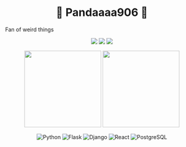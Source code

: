 <h1 align="center">🐼 Pandaaaa906 🐼</h1>
<p>Fan of weird things</p>
<div align="center">

[![](https://img.shields.io/badge/telegram-D14836?color=2CA5E0&style=for-the-badge&logo=telegram&logoColor=white)](https://t.me/pandaaaa906)
[![](https://img.shields.io/badge/twitter-%231DA1F2.svg?&style=for-the-badge&logo=twitter&logoColor=white)](https://twitter.com/pandaaaa906)
[![](https://img.shields.io/badge/blog-FFA500.svg?&style=for-the-badge&logo=blog&logoColor=white)](https://pandaaaa906.ga)

</div>

<p align="center">
  <img height="200" src="https://github-readme-stats.vercel.app/api/top-langs/?username=pandaaaa906&theme=dracula&show_icons=true" />
  <img height="200" src="https://github-readme-stats.vercel.app/api?username=pandaaaa906&show_icons=true&theme=dracula&include_all_commits=true" />
</p>

<div align="center">
  
![Python](https://img.shields.io/badge/-Python-%233776ab?logo=python&style=for-the-badge&logoColor=white)
![Flask](https://img.shields.io/badge/-Flask-%23eeeeee?logo=flask&style=for-the-badge&logoColor=black)
![Django](https://img.shields.io/badge/-Django-%23092E20?logo=django&style=for-the-badge&logoColor=white)
![React](https://img.shields.io/badge/-React-%2357d8fb?logo=react&style=for-the-badge&logoColor=white)
![PostgreSQL](https://img.shields.io/badge/-PostgreSQL-31648C?logo=postgresql&style=for-the-badge&logoColor=white)

</div>

<!--
- 🔭 I’m currently working on ...
- 🌱 I’m currently learning ...
- 👯 I’m looking to collaborate on ...
- 🤔 I’m looking for help with ...
- 💬 Ask me about ...
- 📫 How to reach me: ...
- 😄 Pronouns: ...
- ⚡ Fun fact: ...
-->

